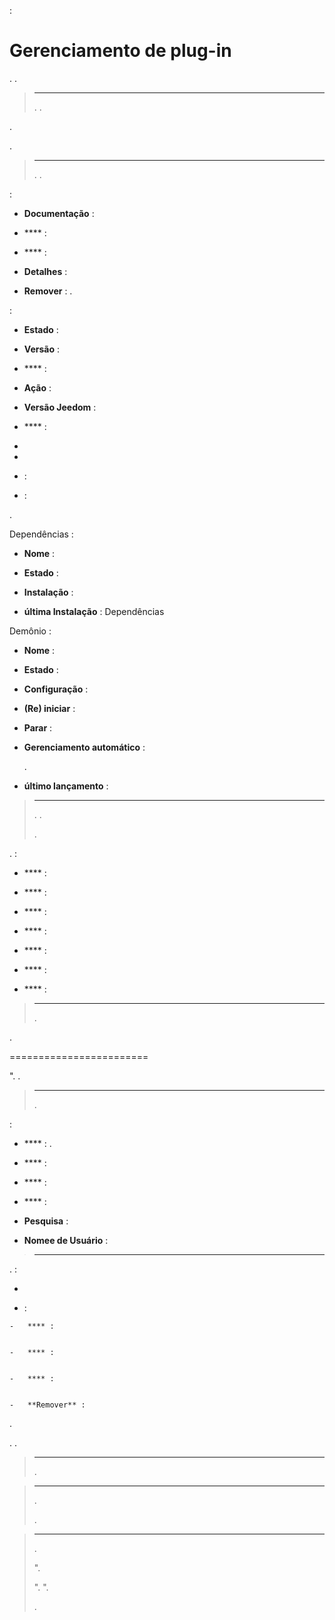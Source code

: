 
 : 

Gerenciamento de plug-in 
===================



. 
.

> ****
>
> 
> 
> . 
> .

. 

.

> ****
>
> .
> .

 :

-   **Documentação** : 
    

-   **** : 

-   **** : 
    

-   **Detalhes** : 

-   **Remover** : . 
    

 :

-   **Estado** : 

-   **Versão** : 

-   **** : 

-   **Ação** : 

-   **Versão Jeedom** : 
    

-   **** : 
    

 

-   


-   

-    : 

-    : 


.

Dependências :

-   **Nome** : 

-   **Estado** : 

-   **Instalação** : 
    
    

-   **última Instalação** : 
    Dependências

Demônio :

-   **Nome** : 

-   **Estado** : 

-   **Configuração** : 
    

-   **(Re) iniciar** : 

-   **Parar** : 
    

-   **Gerenciamento automático** : 
    
    . 
    

-   **último lançamento** : 

> ****
>
> . 
> .
> 
> .

. 
 :

-   **** : 

-   **** : 

-   **** : 

-   **** : 

-   **** : 

-   **** : 

-   **** : 

> ****
>
> 
> 
> .



.

 
========================


". 
.

> ****
>
> 
> 
> .

 :

-   **** : 
    .

-   **** : 
    

-   **** : 
    

-   **** : 
    

-   **Pesquisa** : 
    

-   **Nomee de Usuário** : 
    

> ****
>
> 


. 
 :

-   
    

-    :

    -   **** : 
        

    -   **** : 
        

    -   **** : 
        

    -   **Remover** : 
        





. 


. 
.

> ****
>
> 
> 
> .

> ****
>
> 
> . 
> 
> .

> ****
>
> 
> . 
> 
> ". 
> 
> ". 
> ". 
> 
> .
